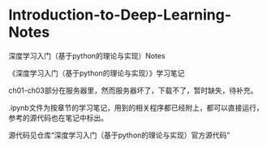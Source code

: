 # Introduction-to-Deep-Learning-Notes
深度学习入门（基于python的理论与实现）Notes


《深度学习入门（基于python的理论与实现）》学习笔记

ch01-ch03部分在服务器里，然而服务器坏了，下载不了，暂时缺失，待补充。

.ipynb文件为按章节的学习笔记，用到的相关程序都已经附上，都可以直接运行，参考的源代码也在笔记中标出。

源代码见仓库“深度学习入门（基于python的理论与实现）官方源代码”
